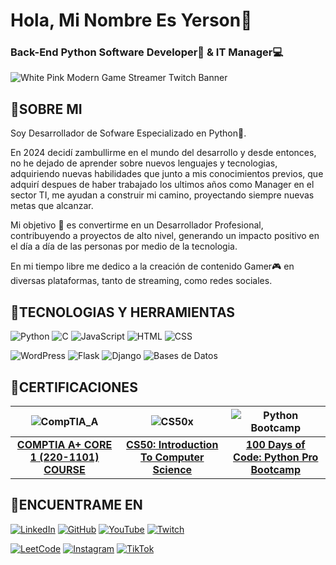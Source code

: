 # Hola, Mi Nombre Es Yerson👋
### Back-End Python Software Developer🐍 & IT Manager💻

![White Pink Modern Game Streamer Twitch Banner](https://github.com/user-attachments/assets/934f8b3a-0a8b-4442-8faf-23d782f77d1e)

## 🧬SOBRE MI

Soy Desarrollador de Sofware Especializado en Python🤖.

En 2024 decidí zambullirme en el mundo del desarrollo y desde entonces, no he dejado de aprender sobre nuevos lenguajes y tecnologias, adquiriendo nuevas habilidades que junto a mis conocimientos previos, que adquirí despues de haber trabajado los ultimos años como Manager en el sector TI, me ayudan a construir mi camino, proyectando siempre nuevas metas que alcanzar.

Mi objetivo 🎯 es convertirme en un Desarrollador Profesional, contribuyendo a proyectos de alto nivel, generando un impacto positivo en el día a día de las personas por medio de la tecnologia.

En mi tiempo libre me dedico a la creación de contenido Gamer🎮 en diversas plataformas, tanto de streaming, como redes sociales.

## 🔧TECNOLOGIAS Y HERRAMIENTAS

![Python](https://img.shields.io/badge/-Python-3776AB?style=for-the-badge&logo=python&logoColor=white)
![C](https://img.shields.io/badge/-C-A8B9CC?style=for-the-badge&logo=c&logoColor=white)
![JavaScript](https://img.shields.io/badge/-JavaScript-F7DF1E?style=for-the-badge&logo=javascript&logoColor=black)
![HTML](https://img.shields.io/badge/-HTML-E34F26?style=for-the-badge&logo=html5&logoColor=white)
![CSS](https://img.shields.io/badge/-CSS-1572B6?style=for-the-badge&logo=css3&logoColor=white)

![WordPress](https://img.shields.io/badge/-WordPress-21759B?style=for-the-badge&logo=wordpress&logoColor=white)
![Flask](https://img.shields.io/badge/-Flask-000000?style=for-the-badge&logo=flask&logoColor=white)
![Django](https://img.shields.io/badge/-Django-092E20?style=for-the-badge&logo=django&logoColor=white)
![Bases de Datos](https://img.shields.io/badge/-Bases%20de%20Datos-4DB33D?style=for-the-badge&logo=postgresql&logoColor=white)

## 📜CERTIFICACIONES

| ![CompTIA_A](https://github.com/user-attachments/assets/72924d2b-23ed-4c5b-84c6-6590609e0520) | ![CS50x](https://github.com/user-attachments/assets/f572b25c-bdca-4f17-bab6-f0bdccf018e2) | ![Python Bootcamp](https://github.com/user-attachments/assets/3bc32618-910b-4078-8991-a5ff043552c3) |
|:-------------------------------------------------:|:-------------------------------------------------:|:-------------------------------------------------:|
| **[COMPTIA A+ CORE 1 (220-1101) COURSE](https://www.udemy.com/certificate/UC-dd6169f2-439e-41e3-bebd-bd673c8269bd/)** | **[CS50: Introduction To Computer Science](https://certificates.cs50.io/5e6f393b-beef-49e8-a3e1-1520416f8af8.pdf?size=letter)** | **[100 Days of Code: Python Pro Bootcamp](https://www.udemy.com/certificate/UC-61f2c819-e04f-474e-974c-81ded9109cbd/)** |

## 💭ENCUENTRAME EN
[![LinkedIn](https://img.shields.io/badge/-LinkedIn-0A66C2?style=for-the-badge&logo=linkedin&logoColor=white&labelColor=000000)](https://www.linkedin.com/in/yerson-arango-37822a230/)
[![GitHub](https://img.shields.io/badge/-GitHub-181717?style=for-the-badge&logo=github&logoColor=white&labelColor=000000)](https://github.com/Claithz)
[![YouTube](https://img.shields.io/badge/-YouTube-FF0000?style=for-the-badge&logo=youtube&logoColor=white&labelColor=000000)](https://www.youtube.com/@Claithz)
[![Twitch](https://img.shields.io/badge/-Twitch-9146FF?style=for-the-badge&logo=twitch&logoColor=white&labelColor=000000)](https://www.twitch.tv/claithz)

[![LeetCode](https://img.shields.io/badge/-LeetCode-F89F1B?style=for-the-badge&logo=leetcode&logoColor=white&labelColor=000000)](https://leetcode.com/u/claithz/)
[![Instagram](https://img.shields.io/badge/-Instagram-E4405F?style=for-the-badge&logo=instagram&logoColor=white&labelColor=000000)](https://www.instagram.com/claithz/)
[![TikTok](https://img.shields.io/badge/-TikTok-000000?style=for-the-badge&logo=tiktok&logoColor=white&labelColor=000000)](https://www.tiktok.com/@claithz)








